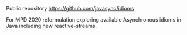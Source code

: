 Public repository https://github.com/javasync/idioms

For MPD 2020 reformulation exploring available Asynchronous idioms in Java including new reactive-streams.